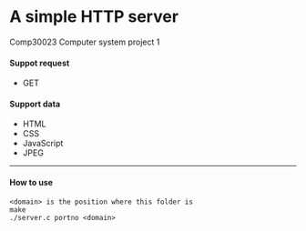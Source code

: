 A simple HTTP server
===========
Comp30023 Computer system project 1
#### Suppot request
  * GET
#### Support data
  * HTML
  * CSS
  * JavaScript
  * JPEG
----------
#### How to use
    <domain> is the position where this folder is
    make
    ./server.c portno <domain>
